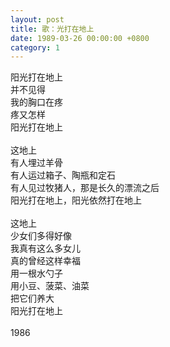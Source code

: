 ```yaml
---
layout: post
title: 歌：光打在地上
date: 1989-03-26 00:00:00 +0800
category: 1
---
```


阳光打在地上<br>
并不见得<br>
我的胸口在疼<br>
疼又怎样<br>
阳光打在地上<br>
<br>
这地上<br>
有人埋过羊骨<br>
有人运过箱子、陶瓶和定石<br>
有人见过牧猪人，那是长久的漂流之后<br>
阳光打在地上，阳光依然打在地上<br>
<br>
这地上<br>
少女们多得好像<br>
我真有这么多女儿<br>
真的曾经这样幸福<br>
用一根水勺子<br>
用小豆、菠菜、油菜<br>
把它们养大<br>
阳光打在地上<br>
<br>
1986